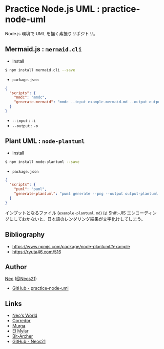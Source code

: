 # Practice Node.js UML : practice-node-uml

Node.js 環境で UML を描く素振りリポジトリ。


## Mermaid.js : `mermaid.cli`

- Install

```sh
$ npm install mermaid.cli --save
```

- `package.json`

```json
{
  "scripts": {
    "mmdc": "mmdc",
    "generate-mermaid": "mmdc --input example-mermaid.md --output output-mermaid.png"
  }
}
```

- `--input` : `-i`
- `--output` : `-o`


## Plant UML : `node-plantuml`

- Install

```sh
$ npm install node-plantuml --save
```

- `package.json`

```json
{
  "scripts": {
    "puml": "puml",
    "generate-plantuml": "puml generate --png --output output-plantuml.png example-plantuml.md"
  }
}
```

インプットとなるファイル (`example-plantuml.md`) は Shift-JIS エンコーディングにしておかないと、日本語のレンダリング結果が文字化けしてしまう。


## Bibliography

- <https://www.npmjs.com/package/node-plantuml#example>
- <https://ryuta46.com/516>


## Author

[Neo](http://neo.s21.xrea.com/) ([@Neos21](https://twitter.com/neos21))

- [GitHub - practice-node-uml](https://github.com/Neos21/practice-node-uml)


## Links

- [Neo's World](http://neo.s21.xrea.com/)
- [Corredor](http://neos21.hatenablog.com/)
- [Murga](http://neos21.hatenablog.jp/)
- [El Mylar](http://neos21.hateblo.jp/)
- [Bit-Archer](http://bit-archer.hatenablog.com/)
- [GitHub - Neos21](https://github.com/Neos21/)
